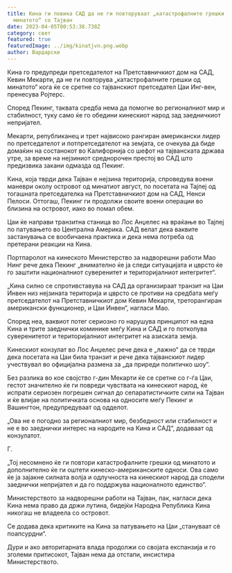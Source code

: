 ```yaml
---
title: Кина ги повика САД да не ги повторуваат „катастрофалните грешки од
  минатото“ со Тајван
date: 2023-04-05T00:53:38.738Z
category: свет
featured: true
featuredImage: ../img/kinatjvn.png.webp
author: Вардарски
---
```


Кина го предупреди претседателот на Претставничкиот дом на САД, Кевин Мекарти, да не ги повторува „катастрофалните грешки од минатото“ кога ќе се сретне со тајванскиот претседател Цаи Инг-вен, пренесува Ројтерс.

Според Пекинг, таквата средба нема да помогне во регионалниот мир и стабилност, туку само ќе го обедини кинескиот народ зад заедничкиот непријател.

Мекарти, републиканец и трет највисоко рангиран американски лидер по претседателот и потпретседателот на земјата, се очекува да биде домаќин на состанокот во Калифорнија со шефот на тајванската држава утре, за време на нејзиниот среднорочен престој во САД што предизвика закани одмазда од Пекинг.

Кина, која тврди дека Тајван е нејзина територија, спроведува воени маневри околу островот од минатиот август, по посетата на Тајпеј од тогашната претседателка на Претставничкиот дом на САД, Ненси Пелоси. Оттогаш, Пекинг ги продолжи своите воени операции во близина на островот, иако во помал обем.

Цаи ќе направи транзитна станица во Лос Анџелес на враќање во Тајпеј по патувањето во Централна Америка. САД велат дека ваквите застанувања се вообичаена практика и дека нема потреба од претерани реакции на Кина.

Портпаролот на кинеското Министерство за надворешни работи Мао Нинг рече дека Пекинг „внимателно ќе ја следи ситуацијата и цврсто ќе го заштити националниот суверенитет и територијалниот интегритет“.

„Кина силно се спротивставува на САД да организираат транзит на Цаи Инвен низ нејзината територија и цврсто се противи на средбата меѓу претседателот на Претставничкиот дом Кевин Мекарти, треторангиран американски функционер, и Цаи Инвен“, нагласи Мао.

Според неа, ваквиот потег сериозно го нарушува принципот на една Кина и трите заеднички коминике меѓу Кина и САД и го поткопува суверенитетот и територијалниот интегритет на азиската земја.

Кинескиот конзулат во Лос Анџелес рече дека е „лажно“ да се тврди дека посетата на Цаи била транзит и рече дека тајванскиот лидер учествувал во официјална размена за „да приреди политичко шоу“.

Без разлика во кое својство г-дин Мекарти ќе се сретне со г-ѓа Цаи, гестот значително ќе ги повреди чувствата на кинескиот народ, ќе испрати сериозен погрешен сигнал до сепаратистичките сили на Тајван и ќе влијае на политичката основа на односите меѓу Пекинг и Вашингтон, предупредуваат од одделот.

„Ова не е погодно за регионалниот мир, безбедност или стабилност и не е во заеднички интерес на народите на Кина и САД“, додаваат од конзулатот.

Г.

„Тој несомнено ќе ги повтори катастрофалните грешки од минатото и дополнително ќе ги оштети кинеско-американските односи. Ова само ќе ја зајакне силната волја и одлучноста на кинескиот народ да сподели заеднички непријател и да го поддржува националното единство“.

Министерството за надворешни работи на Тајван, пак, нагласи дека Кина нема право да држи лутина, бидејќи Народна Република Кина никогаш не владеела со островот.

Се додава дека критиките на Кина за патувањето на Цаи „стануваат сè поапсурдни“.

Дури и ако авторитарната влада продолжи со својата експанзија и го зголеми притисокот, Тајван нема да отстапи, инсистира Министерството.
